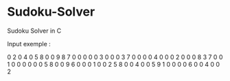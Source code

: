 # Sudoku-Solver
Sudoku Solver in C

Input exemple : 

0 2 0 4 0 5 8 0 0
9 8 7 0 0 0 0 0 3
0 0 0 3 7 0 0 0 0
4 0 0 0 2 0 0 0 8
3 7 0 0 1 0 0 0 0
0 0 5 8 0 0 9 6 0
0 0 1 0 0 2 5 8 0
0 4 0 0 5 9 1 0 0
0 0 6 0 0 4 0 0 2
